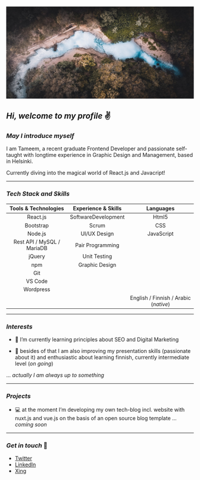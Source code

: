 ![Header](readme_header_hafen1.jpeg "Header")
##  _Hi, welcome to my profile_  &#9996; 

### _May I introduce myself_


I am Tameem, a recent graduate Frontend Developer and passionate self-taught with longtime experience in Graphic Design and Management, based in Helsinki. 

Currently diving into the magical world of React.js and Javacript!

---


### _Tech Stack and Skills_


| Tools & Technologies        | Experience & Skills           | Languages      |
| :-------------: |:-------------:| :---------:|
| React.js  | SoftwareDevelopment  | Html5 |
| Bootstrap      | Scrum      |   CSS |
| Node.js | UI/UX Design      |    JavaScript |
| Rest API / MySQL / MariaDB | Pair Programming      |   |
| jQuery | Unit Testing      |   |
| npm | Graphic Design      |   |
| Git |   |   |
| VS Code |    |   |
| Wordpress |    |   |
| |    | English / Finnish / Arabic (_native_)   |


---


### _Interests_

- &#128025; I’m currently learning principles about SEO and Digital Marketing 

- &#127928; besides of that I am also improving my presentation skills (passionate about it) and enthusiastic about learning finnish, currently intermediate level (_on going_)

 

... _actually I am always up to something_

---


### _Projects_

- &#128187; at the moment I’m developing my own tech-blog incl. website with nuxt.js and vue.js on the basis of an open source blog template ... _coming soon_

---


### _Get in touch_ &#127919;

- [Twitter][1]
- [LinkedIn][2] 
- [Xing][3] 


<!-- Links to social media accounts -->

[1]: https://twitter.com/AntjeSommer3
[2]: https://www.linkedin.com/in/antje-sommer
[3]: https://www.xing.com/profile/Antje_Sommer9/cv
[4]: https://testing-library.com/docs/vue-testing-library/intro

